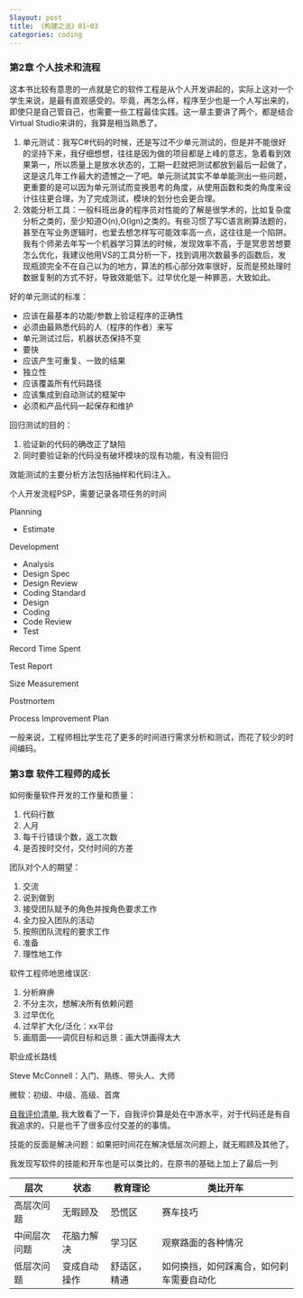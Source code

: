 ```yaml
---
5layout: post
title: 《构建之法》01~03
categories: coding
---
```


### 第2章 个人技术和流程

这本书比较有意思的一点就是它的软件工程是从个人开发讲起的，实际上这对一个学生来说，是最有直观感受的。毕竟，再怎么样，程序至少也是一个人写出来的，即使只是自己管自己，也需要一些工程最佳实践。这一章主要讲了两个，都是结合Virtual Studio来讲的，我算是相当熟悉了。

1. 单元测试：我写C#代码的时候，还是写过不少单元测试的，但是并不能很好的坚持下来，我仔细想想，往往是因为做的项目都是上峰的意志，急着看到效果第一，所以质量上是放水状态的，工期一赶就把测试都放到最后一起做了，这是这几年工作最大的遗憾之一了吧。单元测试其实不单单能测出一些问题，更重要的是可以因为单元测试而变换思考的角度，从使用函数和类的角度来设计往往更合理，为了完成测试，模块的划分也会更合理。
2. 效能分析工具：一般科班出身的程序员对性能的了解是很学术的，比如复杂度分析之类的，至少知道O(n),O(lgn)之类的。有些习惯了写C语言刷算法题的，甚至在写业务逻辑时，也爱去想怎样写可能效率高一点，这往往是一个陷阱。我有个师弟去年写一个机器学习算法的时候，发现效率不高，于是冥思苦想要怎么优化，我建议他用VS的工具分析一下，找到调用次数最多的函数后，发现瓶颈完全不在自己以为的地方，算法的核心部分效率很好，反而是预处理时数据复制的方式不好，导致效能低下。过早优化是一种罪恶，大致如此。

好的单元测试的标准：

* 应该在最基本的功能/参数上验证程序的正确性
* 必须由最熟悉代码的人（程序的作者）来写
* 单元测试过后，机器状态保持不变
* 要快
* 应该产生可重复、一致的结果
* 独立性
* 应该覆盖所有代码路径
* 应该集成到自动测试的框架中
* 必须和产品代码一起保存和维护

回归测试的目的：

1. 验证新的代码的确改正了缺陷
2. 同时要验证新的代码没有破坏模块的现有功能，有没有回归

效能测试的主要分析方法包括抽样和代码注入。

个人开发流程PSP，需要记录各项任务的时间

Planning

* Estimate

Development

* Analysis
* Design Spec
* Design Review
* Coding Standard
* Design
* Coding
* Code Review
* Test

Record Time Spent

Test Report

Size Measurement

Postmortem

Process Improvement Plan

一般来说，工程师相比学生花了更多的时间进行需求分析和测试，而花了较少的时间编码。

### 第3章 软件工程师的成长

如何衡量软件开发的工作量和质量：

1. 代码行数
2. 人月
3. 每千行错误个数，返工次数
4. 是否按时交付，交付时间的方差

团队对个人的期望：

1. 交流
2. 说到做到
3. 接受团队赋予的角色并按角色要求工作
4. 全力投入团队的活动
5. 按照团队流程的要求工作
6. 准备
7. 理性地工作

软件工程师地思维误区:

1. 分析麻痹
2. 不分主次，想解决所有依赖问题
3. 过早优化
4. 过早扩大化/泛化：xx平台
5. 画扇面——调侃目标和远景：画大饼画得太大

职业成长路线

Steve McConnell：入门、熟练、带头人、大师

微软：初级、中级、高级、首席

[自我评价清单](http://www.cnblogs.com/xinz/p/3852177.html), 我大致看了一下，自我评价算是处在中游水平，对于代码还是有自我追求的，只是也干了很多应付交差的的事情。

技能的反面是解决问题：如果把时间花在解决低层次问题上，就无暇顾及其他了。

我发现写软件的技能和开车也是可以类比的，在原书的基础上加上了最后一列

| 层次     | 状态     | 教育理论   | 类比开车                 |
| ------ | ------ | ------ | -------------------- |
| 高层次问题  | 无暇顾及   | 恐慌区    | 赛车技巧                 |
| 中间层次问题 | 花脑力解决  | 学习区    | 观察路面的各种情况            |
| 低层次问题  | 变成自动操作 | 舒适区，精通 | 如何换挡，如何踩离合，如何刹车需要自动化 |

